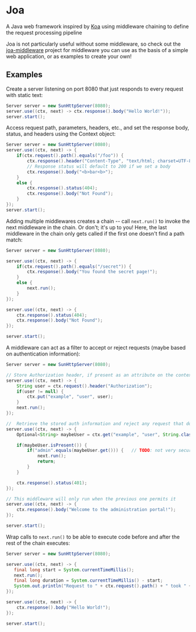 # Joa

A Java web framework inspired by [Koa](https://github.com/koajs/koa) using middleware chaining to define the request processing pipeline

Joa is not particularly useful without some middleware, so check out the [joa-middleware](https://github.com/ryanlavers/joa-middleware) project for middleware you can use as the basis of a simple web application, or as examples to create your own!

## Examples

Create a server listening on port 8080 that just responds to every request with static text:
```java
Server server = new SunHttpServer(8080);
server.use((ctx, next) -> ctx.response().body("Hello World!"));
server.start();
```

Access request path, parameters, headers, etc., and set the response body, status, and headers using the Context object:
```java
Server server = new SunHttpServer(8080);
server.use((ctx, next) -> {
    if(ctx.request().path().equals("/foo")) {
        ctx.response().header("Content-Type", "text/html; charset=UTF-8");
        // Response status will default to 200 if we set a body
        ctx.response().body("<b>bar<b>");
    }
    else {
        ctx.response().status(404);
        ctx.response().body("Not Found");
    }
});
server.start();
```

Adding multiple middlewares creates a chain -- call `next.run()` to invoke the next middleware in the chain. Or don't; it's up to you! Here, the last middleware in the chain only gets called if the first one doesn't find a path match:
```java
Server server = new SunHttpServer(8080);

server.use((ctx, next) -> {
    if(ctx.request().path().equals("/secret")) {
        ctx.response().body("You found the secret page!");
    }
    else {
        next.run();
    }
});

server.use((ctx, next) -> {
    ctx.response().status(404);
    ctx.response().body("Not Found");
});

server.start();
```

A middleware can act as a filter to accept or reject requests (maybe based on authentication information):
```java
Server server = new SunHttpServer(8080);

// Store Authorization header, if present as an attribute on the context
server.use((ctx, next) -> {
    String user = ctx.request().header("Authorization");
    if(user != null) {
        ctx.put("example", "user", user);
    }
    next.run();
});

//  Retrieve the stored auth information and reject any request that doesn't have the right value
server.use((ctx, next) -> {
    Optional<String> maybeUser = ctx.get("example", "user", String.class);

    if(maybeUser.isPresent()) {
        if("admin".equals(maybeUser.get())) {   // TODO: not very secure :)
            next.run();
            return;
        }
    }

    ctx.response().status(401);
});

// This middleware will only run when the previous one permits it
server.use((ctx, next) -> {
    ctx.response().body("Welcome to the administration portal!");
});

server.start();
```

Wrap calls to `next.run()` to be able to execute code before and after the rest of the chain executes:
```java
Server server = new SunHttpServer(8080);

server.use((ctx, next) -> {
   final long start = System.currentTimeMillis();
   next.run();
   final long duration = System.currentTimeMillis() - start;
   System.out.println("Request to " + ctx.request().path() + " took " + duration + "ms");
});

server.use((ctx, next) -> {
    ctx.response().body("Hello World!");
});

server.start();
```

